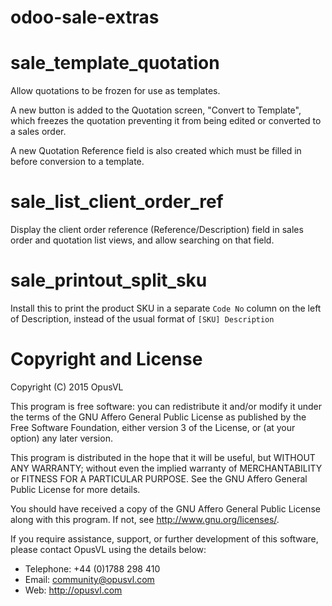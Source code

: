 odoo-sale-extras
================

# sale\_template\_quotation

Allow quotations to be frozen for use as templates.

A new button is added to the Quotation screen, "Convert to Template", which
freezes the quotation preventing it from being edited or converted to a sales
order.

A new Quotation Reference field is also created which must be filled in
before conversion to a template.


# sale\_list\_client\_order\_ref

Display the client order reference (Reference/Description) field in sales order
and quotation list views, and allow searching on that field.

# sale\_printout\_split\_sku

Install this to print the product SKU in a separate `Code No` column on the left of Description,
instead of the usual format of `[SKU] Description`


# Copyright and License

Copyright (C) 2015 OpusVL

This program is free software: you can redistribute it and/or modify
it under the terms of the GNU Affero General Public License as
published by the Free Software Foundation, either version 3 of the
License, or (at your option) any later version.

This program is distributed in the hope that it will be useful,
but WITHOUT ANY WARRANTY; without even the implied warranty of
MERCHANTABILITY or FITNESS FOR A PARTICULAR PURPOSE.  See the
GNU Affero General Public License for more details.

You should have received a copy of the GNU Affero General Public License
along with this program.  If not, see <http://www.gnu.org/licenses/>.

If you require assistance, support, or further development of this
software, please contact OpusVL using the details below:

* Telephone: +44 (0)1788 298 410
* Email: community@opusvl.com
* Web: http://opusvl.com
